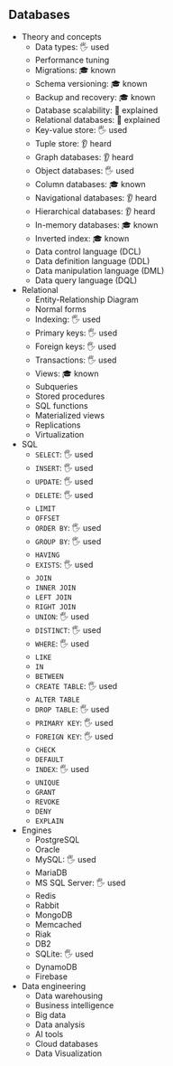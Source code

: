 ## Databases

- Theory and concepts
  - Data types: 🖐️ used
  - Performance tuning
  - Migrations: 🎓 known
  - Schema versioning: 🎓 known
  - Backup and recovery: 🎓 known
  - Database scalability: 🙋 explained
  - Relational databases: 🙋 explained
  - Key-value store: 🖐️ used
  - Tuple store: 👂 heard
  - Graph databases: 👂 heard
  - Object databases: 🖐️ used
  - Column databases: 🎓 known
  - Navigational databases: 👂 heard
  - Hierarchical databases: 👂 heard
  - In-memory databases: 🎓 known
  - Inverted index: 🎓 known
  - Data control language (DCL)
  - Data definition language (DDL)
  - Data manipulation language (DML)
  - Data query language (DQL)
- Relational
  - Entity-Relationship Diagram
  - Normal forms
  - Indexing: 🖐️ used
  - Primary keys: 🖐️ used
  - Foreign keys: 🖐️ used
  - Transactions: 🖐️ used
  - Views: 🎓 known
  - Subqueries
  - Stored procedures
  - SQL functions
  - Materialized views
  - Replications
  - Virtualization
- SQL
  - `SELECT`: 🖐️ used
  - `INSERT`: 🖐️ used
  - `UPDATE`: 🖐️ used
  - `DELETE`: 🖐️ used
  - `LIMIT`
  - `OFFSET`
  - `ORDER BY`: 🖐️ used
  - `GROUP BY`: 🖐️ used
  - `HAVING`
  - `EXISTS`: 🖐️ used
  - `JOIN`
  - `INNER JOIN`
  - `LEFT JOIN`
  - `RIGHT JOIN`
  - `UNION`: 🖐️ used
  - `DISTINCT`: 🖐️ used
  - `WHERE`: 🖐️ used
  - `LIKE`
  - `IN`
  - `BETWEEN`
  - `CREATE TABLE`: 🖐️ used
  - `ALTER TABLE`
  - `DROP TABLE`: 🖐️ used
  - `PRIMARY KEY`: 🖐️ used
  - `FOREIGN KEY`: 🖐️ used
  - `CHECK`
  - `DEFAULT`
  - `INDEX`: 🖐️ used
  - `UNIQUE`
  - `GRANT`
  - `REVOKE`
  - `DENY`
  - `EXPLAIN`
- Engines
  - PostgreSQL
  - Oracle
  - MySQL: 🖐️ used
  - MariaDB
  - MS SQL Server: 🖐️ used
  - Redis
  - Rabbit
  - MongoDB
  - Memcached
  - Riak
  - DB2
  - SQLite: 🖐️ used
  - DynamoDB
  - Firebase
- Data engineering
  - Data warehousing
  - Business intelligence
  - Big data
  - Data analysis
  - AI tools
  - Cloud databases
  - Data Visualization
